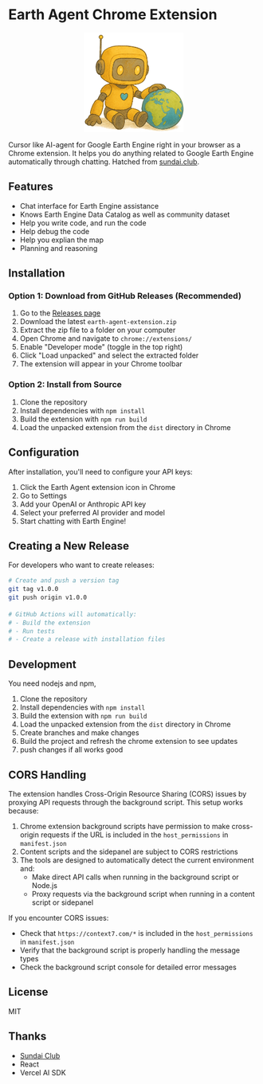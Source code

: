 # Earth Agent Chrome Extension

<div align="center">
  <img src="src/assets/mydesign/Robot-earth-transparent-cut-edge.png" alt="Earth Agent Robot" width="200"/>
</div>

Cursor like AI-agent for Google Earth Engine right in your browser as a Chrome extension. It helps you do anything related to Google Earth Engine automatically through chatting. Hatched from [sundai.club](https://www.sundai.club/projects/ad38a4e9-5cd5-4a90-b66c-c3f811cc5e8a).

## Features

- Chat interface for Earth Engine assistance
- Knows Earth Engine Data Catalog as well as community dataset
- Help you write code, and run the code
- Help debug the code
- Help you explian the map
- Planning and reasoning

## Installation

### Option 1: Download from GitHub Releases (Recommended)

1. Go to the [Releases page](https://github.com/[your-username]/earth-agent-ai-sdk/releases)
2. Download the latest `earth-agent-extension.zip`
3. Extract the zip file to a folder on your computer
4. Open Chrome and navigate to `chrome://extensions/`
5. Enable "Developer mode" (toggle in the top right)
6. Click "Load unpacked" and select the extracted folder
7. The extension will appear in your Chrome toolbar

### Option 2: Install from Source

1. Clone the repository
2. Install dependencies with `npm install`
3. Build the extension with `npm run build`
4. Load the unpacked extension from the `dist` directory in Chrome

## Configuration

After installation, you'll need to configure your API keys:

1. Click the Earth Agent extension icon in Chrome
2. Go to Settings
3. Add your OpenAI or Anthropic API key
4. Select your preferred AI provider and model
5. Start chatting with Earth Engine!

## Creating a New Release

For developers who want to create releases:

```bash
# Create and push a version tag
git tag v1.0.0
git push origin v1.0.0

# GitHub Actions will automatically:
# - Build the extension
# - Run tests
# - Create a release with installation files
```

## Development

You need nodejs and npm,

1. Clone the repository
2. Install dependencies with `npm install`
3. Build the extension with `npm run build`
4. Load the unpacked extension from the `dist` directory in Chrome
5. Create branches and make changes
6. Build the project and refresh the chrome extension to see updates
7. push changes if all works good


## CORS Handling

The extension handles Cross-Origin Resource Sharing (CORS) issues by proxying API requests through the background script. This setup works because:

1. Chrome extension background scripts have permission to make cross-origin requests if the URL is included in the `host_permissions` in `manifest.json`
2. Content scripts and the sidepanel are subject to CORS restrictions
3. The tools are designed to automatically detect the current environment and:
   - Make direct API calls when running in the background script or Node.js
   - Proxy requests via the background script when running in a content script or sidepanel

If you encounter CORS issues:
- Check that `https://context7.com/*` is included in the `host_permissions` in `manifest.json`
- Verify that the background script is properly handling the message types
- Check the background script console for detailed error messages

## License

MIT

## Thanks

- [Sundai Club](https://www.sundai.club/)
- React
- Vercel AI SDK
